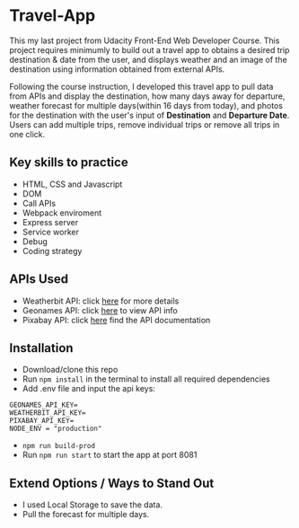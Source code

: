 # Travel-App
This my last project from Udacity Front-End Web Developer Course. This project requires minimumly to build out a travel app to obtains a desired trip destination & date from the user, and displays weather and an image of the destination using information obtained from external APIs.

Following the course instruction, I developed this travel app to pull data from APIs and display the destination, how many days away for departure, weather forecast for multiple days(within 16 days from today), and photos for the destination with the user's input of __Destination__ and __Departure Date__. Users can add multiple trips, remove individual trips or remove all trips in one click. 

## Key skills to practice
- HTML, CSS and Javascript
- DOM
- Call APIs
- Webpack enviroment
- Express server
- Service worker
- Debug
- Coding strategy 

## APIs Used
- Weatherbit API: click [here](https://www.weatherbit.io/) for more details
- Geonames API: click [here](https://www.geonames.org/) to view API info
- Pixabay API: click [here](https://pixabay.com/api/docs/) find the API documentation

## Installation
- Download/clone this repo 
- Run `npm install` in the terminal to install all required dependencies
- Add .env file and input the api keys:
```
GEONAMES_API_KEY=
WEATHERBIT_API_KEY=
PIXABAY_API_KEY=
NODE_ENV = "production"
```
- `npm run build-prod`
- Run `npm run start` to start the app at port 8081

## Extend Options / Ways to Stand Out
- I used Local Storage to save the data.
- Pull the forecast for multiple days.